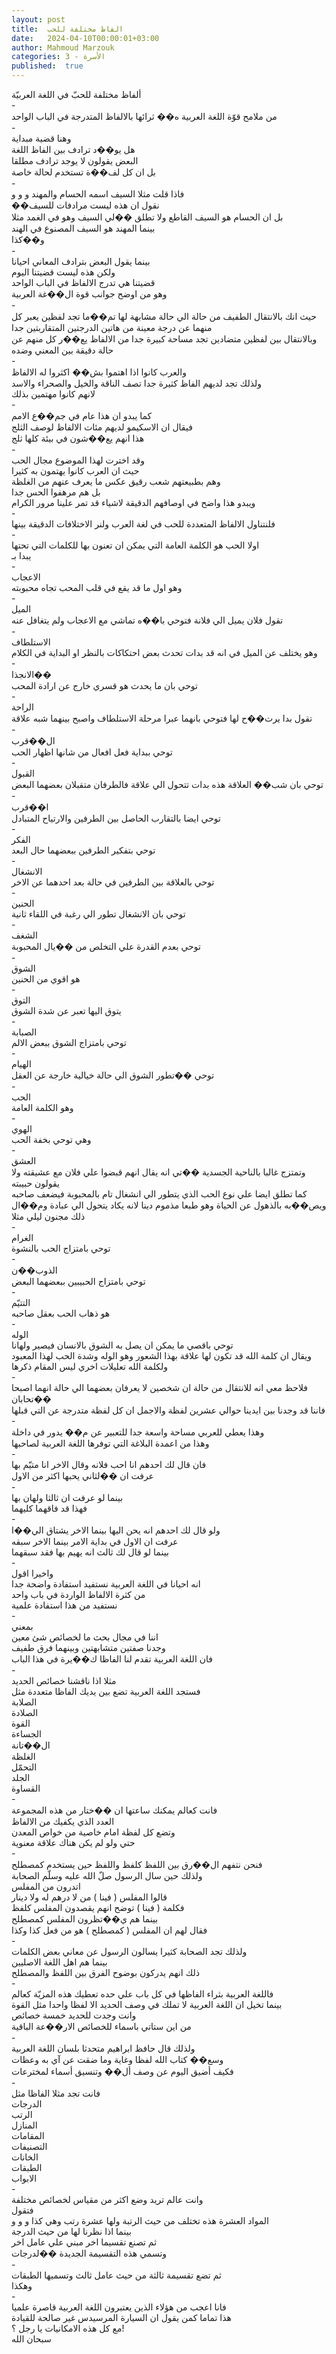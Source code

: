 ```yaml
---
layout: post
title:  الفاظ مختلفة للحب
date:   2024-04-10T00:00:01+03:00
author: Mahmoud Marzouk
categories: 3 - الأسرة
published:  true
---
```

ألفاظ مختلفة للحبّ في اللغة العربيّة\
-\
من ملامح قوّة اللغة العربية ه�� ثرائها بالالفاظ المتدرجة في الباب
الواحد\
-\
وهنا قضية مبداية\
هل يو��د ترادف بين الفاظ اللغة\
البعض يقولون لا يوجد ترادف مطلقا\
بل ان كل لف��ة تستخدم لحالة خاصة\
-\
فاذا قلت مثلا السيف اسمه الحسام والمهند و و و\
��نقول ان هذه ليست مرادفات للسيف\
بل ان الحسام هو السيف القاطع ولا تطلق ��لي السيف وهو في الغمد
مثلا\
بينما المهند هو السيف المصنوع في الهند\
و��كذا\
-\
بينما يقول البعض بترادف المعاني احيانا\
ولكن هذه ليست قضيتنا اليوم\
قضيتنا هي تدرج الالفاظ في الباب الواحد\
وهو من اوضح جوانب قوة ال��غة العربية\
-\
حيث انك بالانتقال الطفيف من حالة الي حالة مشابهة لها تم��ما تجد لفظين
يعبر كل منهما عن درجة معينة من هاتين الدرجتين المتقاربتين
جدا\
وبالانتقال بين لفظين متضادين تجد مساحة كبيرة جدا من الالفاظ يع��ر كل
منهم عن حالة دقيقة بين المعني وضده\
-\
والعرب كانوا اذا اهتموا بش�� اكثروا له الالفاظ\
ولذلك تجد لديهم الفاظ كثيرة جدا تصف الناقة والخيل والصحراء
والاسد\
لانهم كانوا مهتمين بذلك\
-\
كما يبدو ان هذا عام في جم��ع الامم\
فيقال ان الاسكيمو لديهم مئات الالفاظ لوصف الثلج\
هذا انهم يع��شون في بيئة كلها ثلج\
-\
وقد اخترت لهذا الموضوع مجال الحب\
حيث ان العرب كانوا يهتمون به كثيرا\
وهم بطبيعتهم شعب رقيق عكس ما يعرف عنهم من الغلظة\
بل هم مرهفوا الحس جدا\
ويبدو هذا واضح في اوصافهم الدقيقة لاشياء قد تمر علينا مرور
الكرام\
-\
فلنتناول الالفاظ المتعددة للحب في لغة العرب ولنر الاختلافات الدقيقة
بينها\
-\
اولا الحب هو الكلمة العامة التي يمكن ان تعنون بها للكلمات التي
تحتها\
يبدا بـ\
-\
الاعجاب\
وهو اول ما قد يقع في قلب المحب تجاه محبوبته\
-\
الميل\
تقول فلان يميل الي فلانة فتوحي با��ه تماشي مع الاعجاب ولم يتغافل
عنه\
-\
الاستلطاف\
وهو يختلف عن الميل في انه قد بدات تحدث بعض احتكاكات بالنظر او البداية
في الكلام\
-\
الانجذا��\
توحي بان ما يحدث هو قسري خارج عن ارادة المحب\
-\
الراحة\
تقول بدا يرت��ح لها فتوحي بانهما عبرا مرحلة الاستلطاف واصبح بينهما شبه
علاقة\
-\
ال��قرب\
توحي ببداية فعل افعال من شانها اظهار الحب\
-\
القبول\
توحي بان شب�� العلاقة هذه بدات تتحول الي علاقة فالطرفان متقبلان بعضهما
البعض\
-\
ا��قرب\
توحي ايضا بالتقارب الحاصل بين الطرفين والارتياح المتبادل\
-\
الفكر\
توحي بتفكير الطرفين ببعضهما حال البعد\
-\
الانشغال\
توحي بالعلاقة بين الطرفين في حالة بعد احدهما عن الاخر\
-\
الحنين\
توحي بان الانشغال تطور الي رغبة في اللقاء ثانية\
-\
الشغف\
توحي بعدم القدرة علي التخلص من ��يال المحبوبة\
-\
الشوق\
هو اقوي من الحنين\
-\
التوق\
يتوق اليها تعبر عن شدة الشوق\
-\
الصبابة\
توحي بامتزاج الشوق ببعض الالم\
-\
الهيام\
توحي ��تطور الشوق الي حالة خيالية خارجة عن العقل\
-\
الحب\
وهو الكلمة العامة\
-\
الهوي\
وهي توحي بخفة الحب\
-\
العشق\
وتمتزج غالبا بالناحية الجسدية ��تي انه يقال انهم قبضوا علي فلان مع
عشيقته ولا يقولون حبيبته\
كما تطلق ايضا علي نوع الحب الذي يتطور الي انشغال تام بالمحبوبة فيضعف
صاحبه ويص��به بالذهول عن الحياة وهو طبعا مذموم دينا لانه يكاد يتحول الي
عبادة وم��ال ذلك مجنون ليلي مثلا\
-\
الغرام\
توحي بامتزاج الحب بالنشوة\
-\
الذوب��ن\
توحي بامتزاج الحبيبين ببعضهما البعض\
-\
التتيّم\
هو ذهاب الحب بعقل صاحبه\
-\
الوله\
توحي باقصي ما يمكن ان يصل به الشوق بالانسان فيصير ولهانا\
ويقال ان كلمة الله قد تكون لها علاقة بهذا الشعور وهو الوله وشدة الحب
لهذا المعبود\
ولكلمة الله تعليلات اخري ليس المقام ذكرها\
-\
فلاحظ معي انه للانتقال من حالة ان شخصين لا يعرفان بعضهما الي حالة انهما
اصبحا ��تحابان\
فاننا قد وجدنا بين ايدينا حوالي عشرين لفظة والاجمل ان كل لفظة متدرجة عن
التي قبلها\
-\
وهذا يعطي للعربي مساحة واسعة جدا للتعبير عن م�� يدور في
داخلة\
وهذا من اعمدة البلاغة التي توفرها اللغة العربية لصاحبها\
-\
فان قال لك احدهم انا احب فلانه وقال الاخر انا متيّم بها\
عرفت ان ��لثاني يحبها اكثر من الاول\
-\
بينما لو عرفت ان ثالثا ولهان بها\
فهذا قد فاقهما كليهما\
-\
ولو قال لك احدهم انه يحن اليها بينما الاخر يشتاق الي��ا\
عرفت ان الاول في بداية الامر بينما الاخر سبقه\
بينما لو قال لك ثالث انه يهيم بها فقد سبقهما\
-\
واخيرا اقول\
انه احيانا في اللغة العربية نستفيد استفادة واضحة جدا\
من كثرة الالفاظ الواردة في باب واحد\
نستفيد من هذا استفادة علمية\
-\
بمعني\
اننا في مجال بحث ما لخصائص شئ معين\
وجدنا صفتين متشابهتين وبينهما فرق طفيف\
فان اللغة العربية تقدم لنا الفاظا ك��يرة في هذا الباب\
-\
مثلا اذا ناقشنا خصائص الحديد\
فستجد اللغة العربية تضع بين يديك الفاظا متعددة مثل\
الصلابة\
الصلادة\
القوة\
الجساءة\
ال��تانة\
الغلظة\
التحمّل\
الجلد\
القساوة\
-\
فانت كعالم يمكنك ساعتها ان ��ختار من هذه المجموعة\
العدد الذي يكفيك من الالفاظ\
وتضع كل لفظة امام خاصية من خواص المعدن\
حتي ولو لم يكن هناك علاقة معنوية\
-\
فنحن نتفهم ال��رق بين اللفظ كلفظ واللفظ حين يستخدم كمصطلح\
ولذلك حين سال الرسول صلّ الله عليه وسلّم الصحابة\
اتدرون من المفلس\
قالوا المفلس ( فينا ) من لا درهم له ولا دينار\
فكلمة ( فينا ) توضح انهم يقصدون المفلس كلفظ\
بينما هم ي��تظرون المفلس كمصطلح\
فقال لهم ان المفلس ( كمصطلح ) هو من فعل كذا وكذا\
-\
ولذلك تجد الصحابة كثيرا يسالون الرسول عن معاني بعض الكلمات\
بينما هم اهل اللغة الاصليين\
ذلك انهم يدركون بوضوح الفرق بين اللفظ والمصطلح\
-\
فاللغة العربية بثراء الفاظها في كل باب علي حده تعطيك هذه المزيّة
كعالم\
بينما تخيل ان اللغة العربية لا تملك في وصف الحديد الا لفظا واحدا مثل
القوة\
وانت وجدت للحديد خمسة خصائص\
من اين ستاتي باسماء للخصائص الار��عة الباقية\
-\
ولذلك قال حافظ ابراهيم متحدثا بلسان اللغة العربية\
وسع�� كتاب الله لفظا وغاية وما ضقت عن آي به وعظات\
فكيف أضيق اليوم عن وصف أل�� وتنسيق أسماء لمخترعات\
-\
فانت تجد مثلا الفاظا مثل\
الدرجات\
الرتب\
المنازل\
المقامات\
التصنيفات\
الخانات\
الطبقات\
الابواب\
-\
وانت عالم تريد وضع اكثر من مقياس لخصائص مختلفة\
فتقول\
المواد العشرة هذه تختلف من حيث الرتبة ولها عشرة رتب وهي كذا و و
و\
بينما اذا نظرنا لها من حيث الدرجة\
ثم تصنع تقسيما اخر مبني علي عامل اخر\
وتسمي هذه التقسيمة الجديدة ��لدرجات\
-\
ثم تضع تقسيمة ثالثة من حيث عامل ثالث وتسميها الطبقات\
وهكذا\
-\
فانا اعجب من هؤلاء الذين يعتبرون اللغة العربية قاصرة علميا\
هذا تماما كمن يقول ان السيارة المرسيدس غير صالحة للقيادة\
مع كل هذه الامكانيات يا رجل ؟!\
سبحان الله
